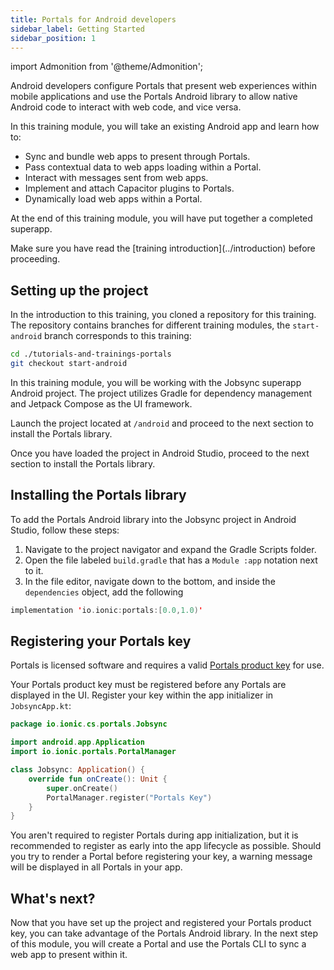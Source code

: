 ```yaml
---
title: Portals for Android developers
sidebar_label: Getting Started
sidebar_position: 1
---
```


import Admonition from '@theme/Admonition';

Android developers configure Portals that present web experiences within mobile applications and use the Portals Android library to allow native Android code to interact with web code, and vice versa. 

In this training module, you will take an existing Android app and learn how to:

- Sync and bundle web apps to present through Portals.
- Pass contextual data to web apps loading within a Portal.
- Interact with messages sent from web apps.
- Implement and attach Capacitor plugins to Portals.
- Dynamically load web apps within a Portal. 

At the end of this training module, you will have put together a completed superapp.

<Admonition type="note">
Make sure you have read the [training introduction](../introduction) before proceeding. 
</Admonition>

## Setting up the project

In the introduction to this training, you cloned a repository for this training. The repository contains branches for different training modules, the `start-android` branch corresponds to this training:

```bash terminal
cd ./tutorials-and-trainings-portals
git checkout start-android
```

In this training module, you will be working with the Jobsync superapp Android project. The project utilizes Gradle for dependency management and Jetpack Compose as the UI framework.

Launch the project located at `/android` and proceed to the next section to install the Portals library.

Once you have loaded the project in Android Studio, proceed to the next section to install the Portals library.

## Installing the Portals library

To add the Portals Android library into the Jobsync project in Android Studio, follow these steps:

1. Navigate to the project navigator and expand the Gradle Scripts folder.
2. Open the file labeled `build.gradle` that has a `Module :app` notation next to it.
3. In the file editor, navigate down to the bottom, and inside the `dependencies` object, add the following

```kotlin build.gradle
implementation 'io.ionic:portals:[0.0,1.0)'
```

## Registering your Portals key

Portals is licensed software and requires a valid <a href="https://ionic.io/docs/portals/getting-started#using-your-product-key" target="_blank">Portals product key</a> for use. 

Your Portals product key must be registered before any Portals are displayed in the UI. Register your key within the app initializer in `JobsyncApp.kt`:

```kotlin JobsyncApp.kt focus=4,9
package io.ionic.cs.portals.Jobsync

import android.app.Application
import io.ionic.portals.PortalManager

class Jobsync: Application() {
    override fun onCreate(): Unit {
        super.onCreate()
        PortalManager.register("Portals Key")
    }
}
```

You aren't required to register Portals during app initialization, but it is recommended to register as early into the app lifecycle as possible. Should you try to render a Portal before registering your key, a warning message will be displayed in all Portals in your app.

## What's next?

Now that you have set up the project and registered your Portals product key, you can take advantage of the Portals Android library. In the next step of this module, you will create a Portal and use the Portals CLI to sync a web app to present within it.

